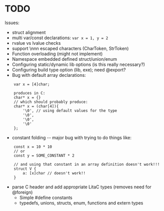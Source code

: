 TODO
==

Issues:
* struct alignment
* multi var/const declarations: `var x = 1, y = 2`
* rvalue vs lvalue checks
* support \nnn escaped characters (CharToken, StrToken) 
* Function overloading (might not implement) 
* Namespace embedded defined struct/union/enum
* Configuring static/dynamic lib options (is this really necessary?)
* Configuring build type option (lib, exe); need @export?
* Bug with default array declarations:
```
    var x = [4]char;
    
    produces in C:
    char* x = {} 
    // which should probably produce:
    char* x = (char[4]){
        '\0', // using default values for the type
        '\0',
        '\0',
        '\0'
    };
```
* constant folding -- major bug with trying to do things like:
```
    const x = 10 * 10
    // or
    const y = SOME_CONSTANT * 2
    
    // and using that constant in an array definition doesn't work!!!
    struct V {
        a: [x]char // doesn't work!!
    }
```
* parse C header and add appropriate LitaC types (removes need for @foreign)
    * Simple #define constants
    * typedefs, unions, structs, enum, functions and extern types
    
    
